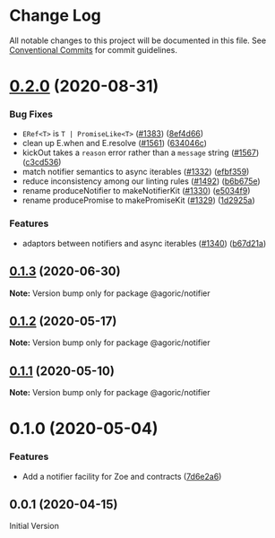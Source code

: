 # Change Log

All notable changes to this project will be documented in this file.
See [Conventional Commits](https://conventionalcommits.org) for commit guidelines.

# [0.2.0](https://github.com/Agoric/agoric-sdk/compare/@agoric/notifier@0.1.3...@agoric/notifier@0.2.0) (2020-08-31)


### Bug Fixes

* `ERef<T>` is `T | PromiseLike<T>` ([#1383](https://github.com/Agoric/agoric-sdk/issues/1383)) ([8ef4d66](https://github.com/Agoric/agoric-sdk/commit/8ef4d662dc80daf80420c0c531c2abe41517b6cd))
* clean up E.when and E.resolve ([#1561](https://github.com/Agoric/agoric-sdk/issues/1561)) ([634046c](https://github.com/Agoric/agoric-sdk/commit/634046c0fc541fc1db258105a75c7313b5668aa0))
* kickOut takes a `reason` error rather than a `message` string ([#1567](https://github.com/Agoric/agoric-sdk/issues/1567)) ([c3cd536](https://github.com/Agoric/agoric-sdk/commit/c3cd536f16dcf30208d88fb1c81376aa916e2a40))
* match notifier semantics to async iterables ([#1332](https://github.com/Agoric/agoric-sdk/issues/1332)) ([efbf359](https://github.com/Agoric/agoric-sdk/commit/efbf359e7f1b4ca0eb07e3ae8a12e1f061758927))
* reduce inconsistency among our linting rules ([#1492](https://github.com/Agoric/agoric-sdk/issues/1492)) ([b6b675e](https://github.com/Agoric/agoric-sdk/commit/b6b675e2de110e2af19cad784a66220cab21dacf))
* rename produceNotifier to makeNotifierKit ([#1330](https://github.com/Agoric/agoric-sdk/issues/1330)) ([e5034f9](https://github.com/Agoric/agoric-sdk/commit/e5034f94e33e9c90c6a8fcaff70c11773e13e969))
* rename producePromise to makePromiseKit ([#1329](https://github.com/Agoric/agoric-sdk/issues/1329)) ([1d2925a](https://github.com/Agoric/agoric-sdk/commit/1d2925ad640cce7b419751027b44737bd46a6d59))


### Features

* adaptors between notifiers and async iterables ([#1340](https://github.com/Agoric/agoric-sdk/issues/1340)) ([b67d21a](https://github.com/Agoric/agoric-sdk/commit/b67d21aae7e66202e3a5a3f13c7bd5769061230e))





## [0.1.3](https://github.com/Agoric/agoric-sdk/compare/@agoric/notifier@0.1.2...@agoric/notifier@0.1.3) (2020-06-30)

**Note:** Version bump only for package @agoric/notifier





## [0.1.2](https://github.com/Agoric/agoric-sdk/compare/@agoric/notifier@0.1.1...@agoric/notifier@0.1.2) (2020-05-17)

**Note:** Version bump only for package @agoric/notifier





## [0.1.1](https://github.com/Agoric/agoric-sdk/compare/@agoric/notifier@0.1.0...@agoric/notifier@0.1.1) (2020-05-10)

**Note:** Version bump only for package @agoric/notifier





# 0.1.0 (2020-05-04)


### Features

* Add a notifier facility for Zoe and contracts ([7d6e2a6](https://github.com/Agoric/agoric-sdk/commit/7d6e2a6eae5793c2a4b451405a0f4337bfcaa448))








## 0.0.1 (2020-04-15)

Initial Version
